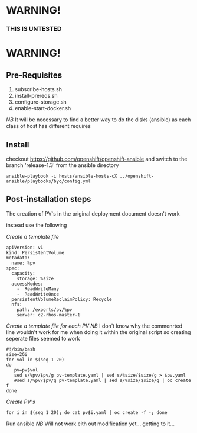 # WARNING!
### THIS IS UNTESTED 
# WARNING!

## Pre-Requisites

1. subscribe-hosts.sh
2. install-prereqs.sh
3. configure-storage.sh
4. enable-start-docker.sh

*NB* It will be necessary to find a better way to do the disks (ansible) as each class of host has different requires


## Install

checkout https://github.com/openshift/openshift-ansible and switch to the branch 'release-1.3'
from the ansible directory
```
ansible-playbook -i hosts/ansible-hosts-cX ../openshift-ansible/playbooks/byo/config.yml
```

## Post-installation steps
The creation of PV's in the original deployment document doesn't work

instead use the following 

*Create a template file*

```
apiVersion: v1
kind: PersistentVolume
metadata:
  name: %pv
spec:
  capacity:
    storage: %size
  accessModes:
    -  ReadWriteMany
    -  ReadWriteOnce
  persistentVolumeReclaimPolicy: Recycle
  nfs:
    path: /exports/pv/%pv
    server: c2-rhos-master-1
```

*Create a template file for each PV*
*NB* I don't know why the commenrted line wouldn't work for me when doing it within the original script so creating seperate files seemed to work

```
#!/bin/bash
size=2Gi
for vol in $(seq 1 20)
do
   pv=pv$vol
   sed s/%pv/$pv/g pv-template.yaml | sed s/%size/$size/g > $pv.yaml
   #sed s/%pv/$pv/g pv-template.yaml | sed s/%size/$size/g | oc create ­f ­
done

```

*Create PV's*

```
for i in $(seq 1 20); do cat pv$i.yaml | oc create -f -; done
```
Run ansible
*NB* Will not work eith out modification yet... getting to it...
